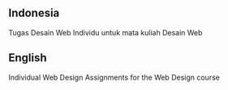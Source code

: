 ## Indonesia
Tugas Desain Web Individu untuk mata kuliah Desain Web

## English
Individual Web Design Assignments for the Web Design course
